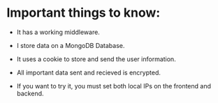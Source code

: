 # Important things to know:

- It has a working middleware.
- I store data on a MongoDB Database.
- It uses a cookie to store and send the user information.
- All important data sent and recieved is encrypted.

- If you want to try it, you must set both local IPs on the frontend and backend.
